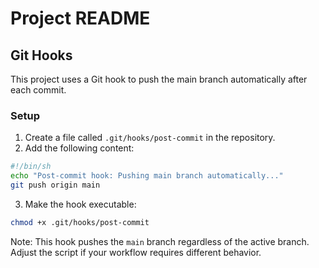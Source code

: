 # Project README

## Git Hooks

This project uses a Git hook to push the main branch automatically after each commit.

### Setup

1. Create a file called `.git/hooks/post-commit` in the repository.
2. Add the following content:

```sh
#!/bin/sh
echo "Post-commit hook: Pushing main branch automatically..."
git push origin main
```

3. Make the hook executable:

```bash
chmod +x .git/hooks/post-commit
```

Note: This hook pushes the `main` branch regardless of the active branch. Adjust the script if your workflow requires different behavior.
